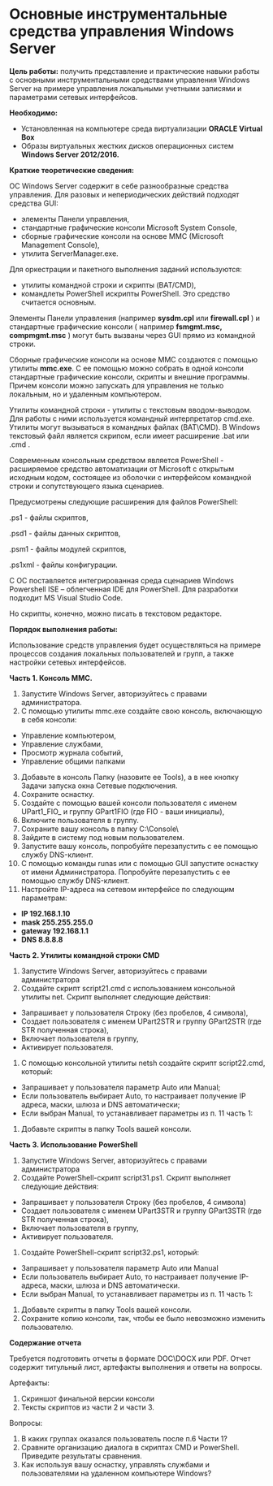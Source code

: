 # Основные инструментальные средства управления Windows Server

**Цель работы:** получить представление и практические навыки работы с основными инструментальными средствами управления
Windows Server на примере управления локальными учетными записями и параметрами сетевых интерфейсов.

**Необходимо:**

- Установленная на компьютере среда виртуализации **ORACLE Virtual Box**
- Образы виртуальных жестких дисков операционных систем **Windows Server 2012/2016.**

**Краткие теоретические сведения:**

ОС Windows Server содержит в себе разнообразные средства управления. Для разовых и непериодических действий подходят
средства GUI:

- элементы Панели управления,
- стандартные графические консоли Microsoft System Console,
- сборные графические консоли на основе MMC (Microsoft Management Console),
- утилита ServerManager.exe.

Для оркестрации и пакетного выполнения заданий используются:

- утилиты командной строки и скрипты (BAT/CMD),
- командлеты PowerShell искрипты PowerShell. Это средство считается основным.

Элементы Панели управления (например **sysdm.cpl**  или **firewall.cpl** ) и стандартные графические консоли (
например **fsmgmt.msc, compmgmt.msc** ) могут быть вызваны через GUI прямо из командной строки.

Сборные графические консоли на основе MMC создаются с помощью утилиты **mmc.exe**. С ее помощью можно собрать в одной
консоли стандартные графические консоли, скрипты и внешние программы. Причем консоли можно запускать для управления не
только локальным, но и удаленным компьютером.

Утилиты командной строки - утилиты с текстовым вводом-выводом. Для работы с ними используется командный интерпретатор
cmd.exe. Утилиты могут вызываться в командных файлах (BAT\CMD). В Windows текстовый файл является скрипом, если имеет
расширение .bat или .cmd .

Современным консольным средством является PowerShell - расширяемое средство автоматизации от Microsoft с открытым
исходным кодом, состоящее из оболочки с интерфейсом командной строки и сопутствующего языка сценариев.

Предусмотрены следующие расширения для файлов PowerShell:

.ps1 - файлы скриптов,

.psd1 - файлы данных скриптов,

.psm1 - файлы модулей скриптов,

.ps1xml - файлы конфигурации.

С ОС поставляется интегрированная среда сценариев Windows Powershell ISE – облегченная IDE для PowerShell. Для
разработки подходит MS Visual Studio Code.

Но скрипты, конечно, можно писать в текстовом редакторе.

**Порядок выполнения работы:**

Использование средств управления будет осуществляться на примере процессов создания локальных пользователей и групп, а
также настройки сетевых интерфейсов.

**Часть 1. Консоль MMC.**

1. Запустите Windows Server, авторизуйтесь с правами администратора.
2. С помощью утилиты mmc.exe создайте свою консоль, включающую в себя консоли:

- Управление компьютером,
- Управление службами,
- Просмотр журнала событий,
- Управление общими папками

3. Добавьте в консоль Папку (назовите ее Tools), а в нее кнопку Задачи запуска окна Сетевые подключения.
4. Сохраните оснастку.
5. Создайте с помощью вашей консоли пользователя с именем UPart1_FIO_ и группу GPart1FIO (где FIO - ваши инициалы),
6. Включите пользователя в группу.
7. Сохраните вашу консоль в папку C:\Console\
8. Зайдите в систему под новым пользователем.
9. Запустите вашу консоль, попробуйте перезапустить с ее помощью службу DNS-клиент.
10. С помощью команды runas или с помощью GUI запустите оснастку от имени Администратора. Попробуйте перезапустить с ее
    помощью службу DNS-клиент.
11. Настройте IP-адреса на сетевом интерфейсе по следующим параметрам:

- **IP 192.168.1.10**
- **mask 255.255.255.0**
- **gateway 192.168.1.1**
- **DNS 8.8.8.8**

**Часть 2. Утилиты командной строки CMD**

1. Запустите Windows Server, авторизуйтесь с правами администратора
2. Создайте скрипт script21.cmd c использованием консольной утилиты net. Скрипт выполняет следующие действия:

- Запрашивает у пользователя Строку (без пробелов, 4 символа),
- Создает пользователя с именем UPart2STR и группу GPart2STR (где STR полученная строка),
- Включает пользователя в группу,
- Активирует пользователя.

1. С помощью консольной утилиты netsh создайте скрипт script22.cmd, который:

- Запрашивает у пользователя параметр Auto или Manual;
- Если пользователь выбирает Auto, то настраивает получение IP адреса, маски, шлюза и DNS автоматически;
- Если выбран Manual, то устанавливает параметры из п. 11 часть 1:

1. Добавьте скрипты в папку Tools вашей консоли.

**Часть 3. Использование**  **PowerShell**

1. Запустите Windows Server, авторизуйтесь с правами администратора
2. Создайте PowerShell-скрипт script31.ps1. Скрипт выполняет следующие действия:

- Запрашивает у пользователя Строку (без пробелов, 4 символа)
- Создает пользователя с именем UPart3STR и группу GPart3STR (где STR полученная строка),
- Включает пользователя в группу,
- Активирует пользователя.

1. Создайте PowerShell-скрипт script32.ps1, который:

- Запрашивает у пользователя параметр Auto или Manual
- Если пользователь выбирает Auto, то настраивает получение IP-адреса, маски, шлюза и DNS автоматически.
- Если выбран Manual, то устанавливает параметры из п. 11 часть 1:

1. Добавьте скрипты в папку Tools вашей консоли.
2. Сохраните копию консоли, так, чтобы ее было невозможно изменить пользователю.

**Содержание отчета**

Требуется подготовить отчеты в формате DOC\DOCX или PDF. Отчет содержит титульный лист, артефакты выполнения и ответы на
вопросы.

Артефакты:

1. Скриншот финальной версии консоли
2. Тексты скриптов из части 2 и части 3.

Вопросы:

1. В каких группах оказался пользователь после п.6 Части 1?
2. Сравните организацию диалога в скриптах CMD и PowerShell. Приведите результаты сравнения.
3. Как используя вашу оснастку, управлять службами и пользователями на удаленном компьютере Windows?

